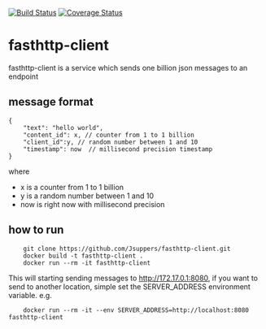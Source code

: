 [![Build Status](https://travis-ci.com/Jsuppers/fasthttp-client.svg?branch=master)](https://travis-ci.com/Jsuppers/fasthttp-client)
[![Coverage Status](https://coveralls.io/repos/github/Jsuppers/fasthttp-client/badge.svg?branch=master&service=github)](https://coveralls.io/github/Jsuppers/fasthttp-client?branch=master)

# fasthttp-client
fasthttp-client is a service which sends one billion json messages to an endpoint

## message format
```
{
    "text": "hello world", 
    "content_id": x, // counter from 1 to 1 billion
    "client_id":y, // random number between 1 and 10
    "timestamp": now  // millisecond precision timestamp
}
```
where 
* x is a counter from 1 to 1 billion  
* y is a random number between 1 and 10 
* now is right now with millisecond precision
    
## how to run
```
    git clone https://github.com/Jsuppers/fasthttp-client.git
    docker build -t fasthttp-client .
    docker run --rm -it fasthttp-client
```
This will starting sending messages to http://172.17.0.1:8080, if you want to send to another location, simple set the SERVER_ADDRESS environment variable.
e.g.
```
    docker run --rm -it --env SERVER_ADDRESS=http://localhost:8080 fasthttp-client
```